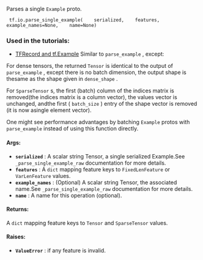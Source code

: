 Parses a single  `Example`  proto.

```
 tf.io.parse_single_example(    serialized,    features,    example_names=None,    name=None) 
```

### Used in the tutorials:
- [TFRecord and tf.Example](https://tensorflow.google.cn/tutorials/load_data/tfrecord)
Similar to  `parse_example` , except:

For dense tensors, the returned  `Tensor`  is identical to the output of `parse_example` , except there is no batch dimension, the output shape is thesame as the shape given in  `dense_shape` .

For  `SparseTensor` s, the first (batch) column of the indices matrix is removed(the indices matrix is a column vector), the values vector is unchanged, andthe first ( `batch_size` ) entry of the shape vector is removed (it is now asingle element vector).

One might see performance advantages by batching  `Example`  protos with `parse_example`  instead of using this function directly.

#### Args:
- **`serialized`** : A scalar string Tensor, a single serialized Example.See  `_parse_single_example_raw`  documentation for more details.
- **`features`** : A  `dict`  mapping feature keys to  `FixedLenFeature`  or `VarLenFeature`  values.
- **`example_names`** : (Optional) A scalar string Tensor, the associated name.See  `_parse_single_example_raw`  documentation for more details.
- **`name`** : A name for this operation (optional).


#### Returns:
A  `dict`  mapping feature keys to  `Tensor`  and  `SparseTensor`  values.

#### Raises:
- **`ValueError`** : if any feature is invalid.
